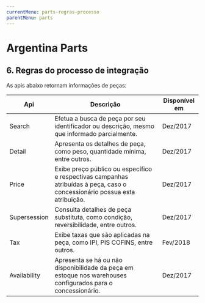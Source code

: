 ```yaml
---
currentMenu: parts-regras-processo
parentMenu: parts
---
```


# Argentina Parts

## 6. Regras do processo de integração

As apis abaixo retornam informações de peças:

|Api| Descrição |Disponível em| 
|---------|----------------------------------|-------------|
|Search|	Efetua a busca de peça por seu identificador ou descrição, mesmo que informado parcialmente.| Dez/2017 |
|Detail|	Apresenta os detalhes de peça, como peso, quantidade mínima, entre outros.| Dez/2017 |
|Price|		Exibe preço público ou específico e respectivas campanhas atribuídas à peça, caso o concessionário possua esta atribuição. | Dez/2017 |
|Supersession|	Consulta detalhes de peça substituta, como condição, reversibilidade, entre outros. | Dez/2017 |
|Tax|	Exibe taxas que são aplicadas na peça, como IPI, PIS COFINS, entre outros. | Fev/2018 |
|Availability|	Apresenta se há ou não disponibilidade da peça em estoque nos warehouses configurados para o concessionário.| Dez/2017 |
